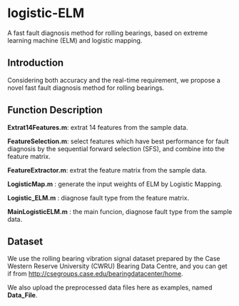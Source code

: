 # logistic-ELM
A fast fault diagnosis method for rolling bearings, based on extreme learning machine (ELM) and logistic mapping.
## Introduction

Considering both accuracy and the real-time requirement, we propose a novel fast fault diagnosis method for rolling bearings.

## Function Description

**Extrat14Features.m**: extrat 14 features from the sample data.

**FeatureSelection.m**: select features which have best performance for fault diagnosis by the sequential forward selection (SFS), and combine into the feature matrix.

**FeatureExtractor.m**: extrat the feature matrix from the sample data.

**LogisticMap.m**     : generate the input weights of ELM by Logistic Mapping.

**Logistic_ELM.m**    : diagnose fault type from the feature matrix.

**MainLogisticELM.m** : the main funcion, diagnose fault type from the sample data.

## Dataset

We use the rolling bearing vibration signal dataset prepared by the Case Western Reserve University (CWRU) Bearing Data Centre, and you can get if from http://csegroups.case.edu/bearingdatacenter/home.

We also upload the preprocessed data files here as examples, named **Data_File**.
